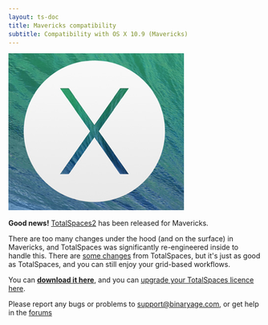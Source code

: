 ```yaml
---
layout: ts-doc
title: Mavericks compatibility
subtitle: Compatibility with OS X 10.9 (Mavericks)
---
```


<img src="/images/osx-mavericks.png">

**Good news!** [TotalSpaces2](/index2) has been released for Mavericks.

There are too many changes under the hood (and on the surface) in Mavericks, and TotalSpaces was significantly re-engineered inside to handle this. There are [some changes](/differences2) from TotalSpaces, but it's just as good as TotalSpaces, and you can still enjoy your grid-based workflows.

You can [**download it here**](/changes2), and you can [upgrade your TotalSpaces licence here](/upgrade).

Please report any bugs or problems to support@binaryage.com, or get help in the [forums](http://discuss.binaryage.com)
